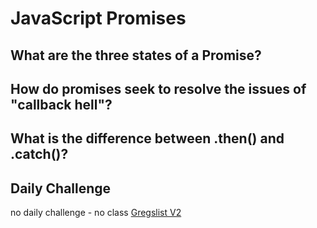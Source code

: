 # JavaScript Promises

## What are the three states of a Promise?

## How do promises seek to resolve the issues of "callback hell"?

## What is the difference between .then() and .catch()?

## Daily Challenge 
no daily challenge - no class
[Gregslist V2 ](https://derekshain.github.io/gregslist/)